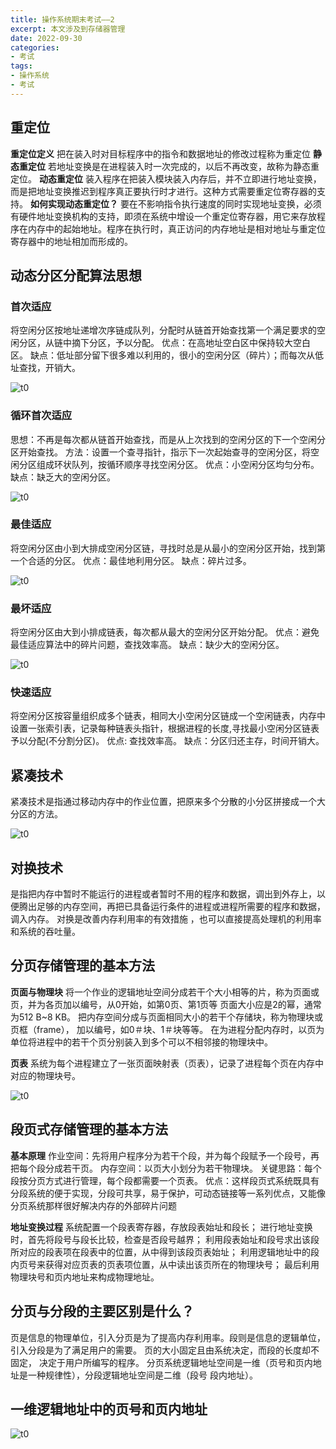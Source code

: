 ```yaml
---
title: 操作系统期末考试——2
excerpt: 本文涉及到存储器管理
date: 2022-09-30
categories:
- 考试
tags:
- 操作系统
- 考试
---
```


## 重定位
**重定位定义**
把在装入时对目标程序中的指令和数据地址的修改过程称为重定位
**静态重定位**
若地址变换是在进程装入时一次完成的，以后不再改变，故称为静态重定位。
**动态重定位**
装入程序在把装入模块装入内存后，并不立即进行地址变换，而是把地址变换推迟到程序真正要执行时才进行。这种方式需要重定位寄存器的支持。
**如何实现动态重定位？**
要在不影响指令执行速度的同时实现地址变换，必须有硬件地址变换机构的支持，即须在系统中增设一个重定位寄存器，用它来存放程序在内存中的起始地址。程序在执行时，真正访问的内存地址是相对地址与重定位寄存器中的地址相加而形成的。

## 动态分区分配算法思想
### 首次适应
将空闲分区按地址递增次序链成队列，分配时从链首开始查找第一个满足要求的空闲分区，从链中摘下分区，予以分配。
优点：在高地址空白区中保持较大空白区。
缺点：低址部分留下很多难以利用的，很小的空闲分区（碎片）；而每次从低址查找，开销大。

![t0](https://api2.mubu.com/v3/document_image/9f19a4d5-2832-49d2-b257-e81e39e81968-3807603.jpg)

### 循环首次适应
思想：不再是每次都从链首开始查找，而是从上次找到的空闲分区的下一个空闲分区开始查找。
方法：设置一个查寻指针，指示下一次起始查寻的空闲分区，将空闲分区组成环状队列，按循环顺序寻找空闲分区。
优点：小空闲分区均匀分布。
缺点：缺乏大的空闲分区。

![t0](https://api2.mubu.com/v3/document_image/d57072cd-bf6c-40fa-99d9-cea1021d2d27-3807603.jpg)

### 最佳适应
将空闲分区由小到大排成空闲分区链，寻找时总是从最小的空闲分区开始，找到第一个合适的分区。
优点：最佳地利用分区。
缺点：碎片过多。
 
![t0](https://api2.mubu.com/v3/document_image/1ba169b8-7253-4ad3-af3f-a92e2a299a22-3807603.jpg)

### 最坏适应
将空闲分区由大到小排成链表，每次都从最大的空闲分区开始分配。
优点：避免最佳适应算法中的碎片问题，查找效率高。
缺点：缺少大的空闲分区。
 
![t0](https://api2.mubu.com/v3/document_image/6ebf606b-a767-411c-9e78-042d318eb32c-3807603.jpg) 

### 快速适应
将空闲分区按容量组织成多个链表，相同大小空闲分区链成一个空闲链表，内存中设置一张索引表，记录每种链表头指针，根据进程的长度,寻找最小空闲分区链表予以分配(不分割分区)。
优点: 查找效率高。
缺点：分区归还主存，时间开销大。

## 紧凑技术
紧凑技术是指通过移动内存中的作业位置，把原来多个分散的小分区拼接成一个大分区的方法。

![t0](https://api2.mubu.com/v3/document_image/85285835-81d0-42f1-90e8-a38ea28ec1b3-3807603.jpg) 

## 对换技术
是指把内存中暂时不能运行的进程或者暂时不用的程序和数据，调出到外存上，以便腾出足够的内存空间，再把已具备运行条件的进程或进程所需要的程序和数据，调入内存。
对换是改善内存利用率的有效措施 ，也可以直接提高处理机的利用率和系统的吞吐量。

## 分页存储管理的基本方法
**页面与物理块**
将一个作业的逻辑地址空间分成若干个大小相等的片，称为页面或页，并为各页加以编号，从0开始，如第0页、第1页等
页面大小应是2的幂，通常为512 B~8 KB。
把内存空间分成与页面相同大小的若干个存储块，称为物理块或页框（frame）， 加以编号，如0＃块、1＃块等等。
在为进程分配内存时，以页为单位将进程中的若干个页分别装入到多个可以不相邻接的物理块中。

**页表**
系统为每个进程建立了一张页面映射表（页表），记录了进程每个页在内存中对应的物理块号。

![t0](https://api2.mubu.com/v3/document_image/9d2a12f8-995e-4925-961f-61460bc5d4c1-3807603.jpg)

## 段页式存储管理的基本方法
**基本原理**
作业空间：先将用户程序分为若干个段，并为每个段赋予一个段号，再把每个段分成若干页。
内存空间：以页大小划分为若干物理块。
关键思路：每个段按分页方式进行管理，每个段都需要一个页表。
优点：这样段页式系统既具有分段系统的便于实现，分段可共享，易于保护，可动态链接等一系列优点，又能像分页系统那样很好解决内存的外部碎片问题

**地址变换过程**
系统配置一个段表寄存器，存放段表始址和段长；
进行地址变换时，首先将段号与段长比较，检查是否段号越界；
利用段表始址和段号求出该段所对应的段表项在段表中的位置，从中得到该段页表始址；
利用逻辑地址中的段内页号来获得对应页表的页表项位置，从中读出该页所在的物理块号；
最后利用物理块号和页内地址来构成物理地址。

## 分页与分段的主要区别是什么？
页是信息的物理单位，引入分页是为了提高内存利用率。段则是信息的逻辑单位，引入分段是为了满足用户的需要。 
页的大小固定且由系统决定，而段的长度却不固定， 决定于用户所编写的程序。
分页系统逻辑地址空间是一维（页号和页内地址是一种规律性），分段逻辑地址空间是二维（段号 段内地址）。

## 一维逻辑地址中的页号和页内地址

![t0](https://api2.mubu.com/v3/document_image/6dd1fa91-5e65-4116-a625-d7aad66015fd-3807603.jpg) 
